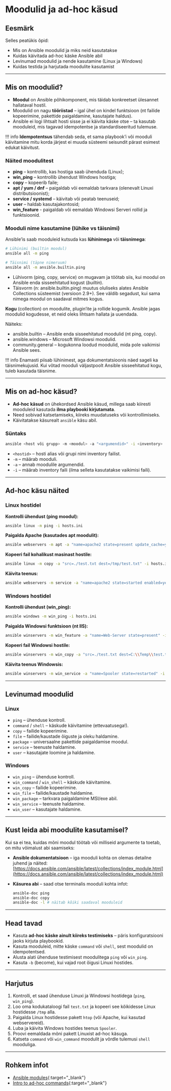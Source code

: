 
# Moodulid ja ad-hoc käsud

## Eesmärk

Selles peatükis õpid:

- Mis on Ansible moodulid ja miks neid kasutatakse  
- Kuidas käivitada ad-hoc käske Ansible abil  
- Levinumad moodulid ja nende kasutamine (Linux ja Windows)  
- Kuidas testida ja harjutada moodulite kasutamist  

---

## Mis on moodulid?

- **Moodul** on Ansible põhikomponent, mis täidab konkreetset ülesannet hallataval hostil.  
- Moodulid on nagu **tööriistad** – igal ühel on kindel funktsioon (nt failide kopeerimine, pakettide paigaldamine, kasutajate haldus).  
- Ansible ei logi lihtsalt hosti sisse ja ei käivita käske otse – ta kasutab mooduleid, mis tagavad idempotentse ja standardiseeritud tulemuse.  

!!! info
    **Idempotentsus** tähendab seda, et sama playbook’i või mooduli käivitamine mitu korda järjest ei muuda süsteemi seisundit pärast esimest edukat käivitust.

### Näited moodulitest
- **ping** – kontrollib, kas hostiga saab ühenduda (Linux);  
- **win_ping** – kontrollib ühendust Windows hostiga;  
- **copy** – kopeerib faile;  
- **apt / yum / dnf** – paigaldab või eemaldab tarkvara (olenevalt Linuxi distributsioonist);  
- **service / systemd** – käivitab või peatab teenuseid;  
- **user** – haldab kasutajakontosid;
- **win_feature** - paigaldab või eemaldab Windowsi Serveri rollid ja funktsioonid. 

### Mooduli nime kasutamine (lühike vs täisnimi)

Ansible’is saab mooduleid kutsuda kas **lühinimega** või **täisnimega**:

```bash
# Lühinimi (builtin moodul)
ansible all -m ping

# Täisnimi (täpne nimeruum)
ansible all -m ansible.builtin.ping
```

- Lühivorm (ping, copy, service) on mugavam ja töötab siis, kui moodul on Ansible enda sisseehitatud kogust (*builtin*).
- Täisvorm (n: ansible.builtin.ping) muutus oluliseks alates Ansible Collections süsteemist (versioon 2.9+). See väldib segadust, kui sama nimega moodul on saadaval mitmes kogus.

**Kogu** (collection) on moodulite, plugin’ite ja rollide kogumik.
Ansible jagas moodulid kogudesse, et neid oleks lihtsam hallata ja uuendada.

Näiteks:

- ansible.builtin – Ansible enda sisseehitatud moodulid (nt ping, copy).
- ansible.windows – Microsoft Windowsi moodulid.
- community.general – kogukonna loodud moodulid, mida pole vaikimisi Ansible sees.

!!! info
    Enamasti piisab lühinimest, aga dokumentatsioonis näed sageli ka täisnimekujusid. Kui võtad mooduli väljastpoolt Ansible sisseehitatud kogu, tuleb kasutada täisnime.

---

## Mis on ad-hoc käsud?

- **Ad-hoc käsud** on ühekordsed Ansible käsud, millega saab kiiresti mooduleid kasutada **ilma playbooki kirjutamata**.  
- Need sobivad katsetamiseks, kiireks muudatuseks või kontrollimiseks.  
- Käivitatakse käsurealt `ansible` käsu abil.  

### Süntaks

```bash
ansible <host või grupp> -m <moodul> -a "<argumendid>" -i <inventory>
```

- `<hostid>` – hosti alias või grupi nimi inventory failist.  
- `-m` – määrab mooduli.  
- `-a` – annab moodulile argumendid.  
- `-i` – määrab inventory faili (ilma selleta kasutatakse vaikimisi faili).  

---

## Ad-hoc käsu näited

### Linux hostidel

**Kontrolli ühendust (ping moodul):**
```bash
ansible linux -m ping -i hosts.ini
```

**Paigalda Apache (kasutades apt moodulit):**
```bash
ansible webservers -m apt -a "name=apache2 state=present update_cache=yes" -b -i hosts.ini
```

**Kopeeri fail kohalikust masinast hostile:**
```bash
ansible linux -m copy -a "src=./test.txt dest=/tmp/test.txt" -i hosts.ini
```

**Käivita teenus:**
```bash
ansible webservers -m service -a "name=apache2 state=started enabled=yes" -b -i hosts.ini
```

### Windows hostidel

**Kontrolli ühendust (win_ping):**
```bash
ansible windows -m win_ping -i hosts.ini
```

**Paigalda Windowsi funktsioon (nt IIS):**
```bash
ansible winservers -m win_feature -a "name=Web-Server state=present" -i hosts.ini
```

**Kopeeri fail Windowsi hostile:**
```bash
ansible winservers -m win_copy -a "src=./test.txt dest=C:\\Temp\\test.txt" -i hosts.ini
```

**Käivita teenus Windowsis:**
```bash
ansible winservers -m win_service -a "name=Spooler state=restarted" -i hosts.ini
```

---

## Levinumad moodulid

### Linux
- `ping` – ühenduse kontroll.  
- `command` / `shell` – käskude käivitamine (ettevaatusega!).  
- `copy` – failide kopeerimine.  
- `file` – failide/kaustade õiguste ja oleku haldamine.  
- `package` – universaalne pakettide paigaldamise moodul.  
- `service` – teenuste haldamine.  
- `user` – kasutajate loomine ja haldamine.  

### Windows
- `win_ping` – ühenduse kontroll.  
- `win_command` / `win_shell` – käskude käivitamine.  
- `win_copy` – failide kopeerimine.  
- `win_file` – failide/kaustade haldamine.  
- `win_package` – tarkvara paigaldamine MSI/exe abil.  
- `win_service` – teenuste haldamine.  
- `win_user` – kasutajate haldamine.  

---
## Kust leida abi moodulite kasutamisel?

Kui sa ei tea, kuidas mõni moodul töötab või milliseid argumente ta toetab, on mitu võimalust abi saamiseks:

- **Ansible dokumentatsioon** – iga mooduli kohta on olemas detailne juhend ja näited:  
  [https://docs.ansible.com/ansible/latest/collections/index_module.html](https://docs.ansible.com/ansible/latest/collections/index_module.html)

- **Käsurea abi** – saad otse terminalis mooduli kohta infot: 
  ```bash
  ansible-doc ping
  ansible-doc copy
  ansible-doc -l # näitab kõiki saadaval mooduleid
  ```

---

## Head tavad

- Kasuta **ad-hoc käske ainult kiireks testimiseks** – päris konfiguratsiooni jaoks kirjuta playbookid.  
- Kasuta mooduleid, mitte käske `command` või `shell`, sest moodulid on idempotentsed.  
- Alusta alati ühenduse testimisest moodulitega `ping` või `win_ping`.  
- Kasuta `-b` (become), kui vajad root õigusi Linuxi hostides.  

---

## Harjutus

1. Kontrolli, et saad ühenduse Linuxi ja Windowsi hostidega (`ping`, `win_ping`).  
2. Loo oma kodukataloogi fail `test.txt` ja kopeeri see kõikidesse Linux hostidesse `/tmp` alla.  
3. Paigalda Linux hostidesse pakett `htop` (või Apache, kui kasutad webservereid).  
4. Luba ja käivita Windows hostides teenus `Spooler`.  
5. Proovi eemaldada mõni pakett Linuxist ad-hoc käsuga.  
6. Katseta `command` või `win_command` moodulit ja võrdle tulemusi `shell` mooduliga.  

---

## Rohkem infot

- [Ansible modules](https://docs.ansible.com/ansible/latest/collections/index_module.html){:target="_blank"}   
- [Intro to ad-hoc commands](https://docs.ansible.com/ansible/latest/cli/ansible.html){:target="_blank"}   

